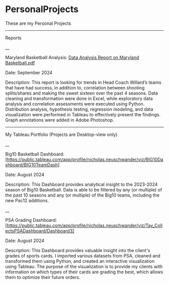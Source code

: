 # PersonalProjects

These are my Personal Projects

----

Reports

__

Maryland Basketball Analysis: [Data Analysis Report on Maryland Basketball.pdf](https://github.com/user-attachments/files/17216776/Data.Analysis.Report.on.Maryland.Basketball.pdf)

Date: September 2024

Description: This report is looking for trends in Head Coach Willard’s teams that have had success, in addition to, correlation between shooting splits/shares and making the sweet sixteen over the past 4 seasons. Data cleaning and transformation were done in Excel, while exploratory data analysis and correlation assessments were executed using Python. Distribution analysis, hypothesis testing, regression modeling, and data visualization were performed in Tableau to effectively present the findings. Graph annotations were added in Adobe Photoshop.



----


My Tableau Portfolio (Projects are Desktop-view only)

__

Big10 Basketball Dashboard: [https://public.tableau.com/app/profile/nicholas.neuschwander/viz/BIG10Dashboard/BIG10TeamDash]


Date: August 2024

Description: This Dashboard provides analytical insight to the 2023-2024 season of Big10 Basketball. Data is able to be filtered by any (or multiple) of the past 10 seasons and any (or multiple) of the Big10 teams, including the new Pac12 additions.

__

PSA Grading Dashboard: [https://public.tableau.com/app/profile/nicholas.neuschwander/viz/Tay_CollectsPSADashboard/Dashboard3]


Date: August 2024

Description: This Dashboard provides valuable insight into the client's grades of sports cards. I imported various datasets from PSA, cleaned and transformed them using Python, and created an interactive visualization using Tableau. The purpose of the visualization is to provide my clients with information on which types of their cards are grading the best, which allows them to optimize their future orders.
